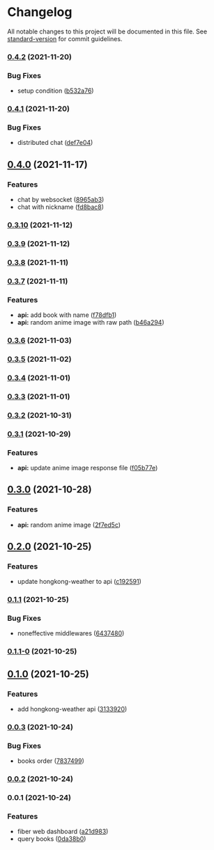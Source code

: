 # Changelog

All notable changes to this project will be documented in this file. See [standard-version](https://github.com/conventional-changelog/standard-version) for commit guidelines.

### [0.4.2](https://github.com/Aysnine/unripe-bison/compare/v0.4.1...v0.4.2) (2021-11-20)


### Bug Fixes

* setup condition ([b532a76](https://github.com/Aysnine/unripe-bison/commit/b532a76369be6f3507b94a34a8ce39ae70f8ad27))

### [0.4.1](https://github.com/Aysnine/unripe-bison/compare/v0.4.0...v0.4.1) (2021-11-20)


### Bug Fixes

* distributed chat ([def7e04](https://github.com/Aysnine/unripe-bison/commit/def7e04bdda33d87d7a9f9a964140b742bd47447))

## [0.4.0](https://github.com/Aysnine/unripe-bison/compare/v0.3.10...v0.4.0) (2021-11-17)


### Features

* chat by websocket ([8965ab3](https://github.com/Aysnine/unripe-bison/commit/8965ab3eb14c8071cd2e75377a66325161e3006e))
* chat with nickname ([fd8bac8](https://github.com/Aysnine/unripe-bison/commit/fd8bac879a62b83b100cbf7f9150455965e31bf6))

### [0.3.10](https://github.com/Aysnine/unripe-bison/compare/v0.3.9...v0.3.10) (2021-11-12)

### [0.3.9](https://github.com/Aysnine/unripe-bison/compare/v0.3.8...v0.3.9) (2021-11-12)

### [0.3.8](https://github.com/Aysnine/unripe-bison/compare/v0.3.7...v0.3.8) (2021-11-11)

### [0.3.7](https://github.com/Aysnine/unripe-bison/compare/v0.3.6...v0.3.7) (2021-11-11)


### Features

* **api:** add book with name ([f78dfb1](https://github.com/Aysnine/unripe-bison/commit/f78dfb1385f45eb26f14b008f5389023a3a5594e))
* **api:** random anime image with raw path ([b46a294](https://github.com/Aysnine/unripe-bison/commit/b46a2948862792a30c9bef45acf126e8fbd6762c))

### [0.3.6](https://github.com/Aysnine/unripe-bison/compare/v0.3.5...v0.3.6) (2021-11-03)

### [0.3.5](https://github.com/Aysnine/unripe-bison/compare/v0.3.4...v0.3.5) (2021-11-02)

### [0.3.4](https://github.com/Aysnine/unripe-bison/compare/v0.3.3...v0.3.4) (2021-11-01)

### [0.3.3](https://github.com/Aysnine/unripe-bison/compare/v0.3.2...v0.3.3) (2021-11-01)

### [0.3.2](https://github.com/Aysnine/unripe-bison/compare/v0.3.1...v0.3.2) (2021-10-31)

### [0.3.1](https://github.com/Aysnine/unripe-bison/compare/v0.3.0...v0.3.1) (2021-10-29)


### Features

* **api:** update anime image response file ([f05b77e](https://github.com/Aysnine/unripe-bison/commit/f05b77ebfaacdc9a76135f5d935bd3f68a7a3e42))

## [0.3.0](https://github.com/Aysnine/unripe-bison/compare/v0.2.0...v0.3.0) (2021-10-28)


### Features

* **api:**  random anime image ([2f7ed5c](https://github.com/Aysnine/unripe-bison/commit/2f7ed5c26cd41f91537dfb1be36d2c7ff80d8879))

## [0.2.0](https://github.com/Aysnine/unripe-bison/compare/v0.1.1...v0.2.0) (2021-10-25)


### Features

* update hongkong-weather to api ([c192591](https://github.com/Aysnine/unripe-bison/commit/c19259164e8fbea728d14d753a84a17cc34d4b97))

### [0.1.1](https://github.com/Aysnine/unripe-bison/compare/v0.1.1-0...v0.1.1) (2021-10-25)


### Bug Fixes

* noneffective middlewares ([6437480](https://github.com/Aysnine/unripe-bison/commit/6437480188bfc40ce11a6a313a58055c9fdcb214))

### [0.1.1-0](https://github.com/Aysnine/unripe-bison/compare/v0.1.0...v0.1.1-0) (2021-10-25)

## [0.1.0](https://github.com/Aysnine/unripe-bison/compare/v0.0.3...v0.1.0) (2021-10-25)


### Features

* add hongkong-weather api ([3133920](https://github.com/Aysnine/unripe-bison/commit/3133920f48f9ccd876eab05c5039759ba049f755))

### [0.0.3](https://github.com/Aysnine/unripe-bison/compare/v0.0.2...v0.0.3) (2021-10-24)


### Bug Fixes

* books order ([7837499](https://github.com/Aysnine/unripe-bison/commit/783749989757c9e088ca0bd4bb89b8d012abe0f8))

### [0.0.2](https://github.com/Aysnine/unripe-bison/compare/v0.0.1...v0.0.2) (2021-10-24)

### 0.0.1 (2021-10-24)


### Features

* fiber web dashboard ([a21d983](https://github.com/Aysnine/unripe-bison/commit/a21d98367bfeb0c5fabcf0cc3b762e778e998f5e))
* query books ([0da38b0](https://github.com/Aysnine/unripe-bison/commit/0da38b0ae32547c9533f974bf3a81fb0a4f82be2))
